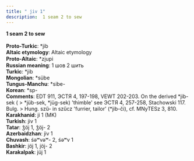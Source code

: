 ```yaml
---
title: " jiv 1"
description:  1 seam 2 to sew
---
```

<strong> 1 seam 2 to sew</strong><br><br>
<strong>Proto-Turkic</strong>:  *jib<br>
<strong>Altaic etymology</strong>:  Altaic etymology<br>
<strong> Proto-Altaic</strong>:  *zi̯upi<br>
<strong>Russian meaning</strong>:  1 шов 2 шить<br>
<strong>Turkic</strong>:  *jib<br>
<strong>Mongolian</strong>:  *sübe<br>
<strong>Tungus-Manchu</strong>:  *sibe-<br>
<strong>Korean</strong>:  *sp-<br>
<strong>Comments</strong>:  EDT 911, ЭСТЯ 4, 197-198, VEWT 202-203. On the derived *jib-sek ( > *jüb-sek, *jüg-sek) 'thimble' see ЭСТЯ 4, 257-258, Stachowski 117. Bulg. > Hung. szű- in szűcz 'furrier, tailor' (*jib-či), cf. MNyTESz 3, 810.<br>
<strong>Karakhanid</strong>:  ji 1 (MK)<br>
<strong>Turkish</strong>:  jiv 1<br>
<strong>Tatar</strong>:  ǯöj 1, ǯöj- 2<br>
<strong>Azerbaidzhan</strong>:  jiv 1<br>
<strong>Chuvash</strong>:  śǝʷvǝʷ- 2, śǝʷv 1<br>
<strong>Bashkir</strong>:  jöj 1, jöj- 2<br>
<strong>Karakalpak</strong>:  jüj 1<br>


